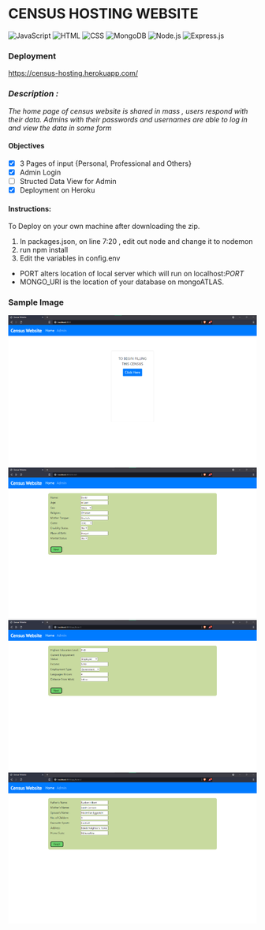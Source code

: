 # CENSUS HOSTING WEBSITE 

<img alt="JavaScript" src="https://img.shields.io/badge/JavaScript-323330?style=for-the-badge&logo=javascript&logoColor=F7DF1E"/>
<img alt="HTML" src="https://img.shields.io/badge/HTML-E34F26?style=for-the-badge&logo=html5&logoColor=white"/>
<img alt="CSS" src=	"https://img.shields.io/badge/CSS-1572B6?style=for-the-badge&logo=css3&logoColor=white"/>
<img alt="MongoDB" src="https://img.shields.io/badge/MongoDB-4EA94B?style=for-the-badge&logo=mongodb&logoColor=white"/>
<img alt="Node.js" src="https://img.shields.io/badge/Node.js-339933?style=for-the-badge&logo=nodedotjs&logoColor=white"/>
<img alt="Express.js" src="https://img.shields.io/badge/Express.js-000000?style=for-the-badge&logo=express&logoColor=white"/>


### Deployment
https://census-hosting.herokuapp.com/


### _Description :_
_The home page of census website is shared in mass , users respond with their data._
_Admins with their passwords and usernames are able to log in and view the data in some form_

#### Objectives
- [x] 3 Pages of input {Personal, Professional and Others}
- [x] Admin Login 
- [ ] Structed Data View for Admin
- [x] Deployment on Heroku 

#### Instructions:
To Deploy on your own machine after downloading the zip.
1. In packages.json, on line 7:20 , edit out node and change it to nodemon 
2. run npm install 
3. Edit the variables in config.env
  - PORT alters location of local server which will run on localhost:$PORT$
  - MONGO_URI is the location of your database on mongoATLAS.

### Sample Image 
![](sample/p1.png)
![](sample/p2.png)
![](sample/p3.png)
![](sample/p4.png)


